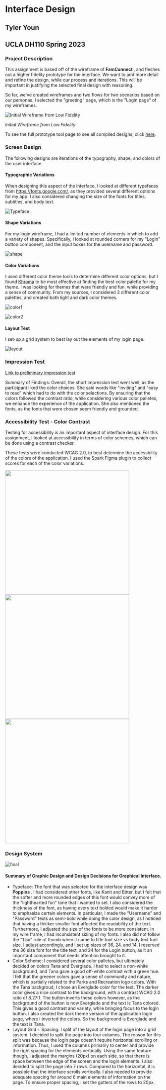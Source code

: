 # Interface Design

## Tyler Youn

## UCLA DH110 Spring 2023

### Project Description

This assignment is based off of the wireframe of <b> FamConnect </b>,
and fleshes out a higher fidelity prototype for the interface. We want
to add more detail and refine the design, while our process and iterations.
This will be important in justifying the selected final design with
reasoning. 

So far, we've created wireframes and two flows for two scenarios 
based on our personas. I selected the "greeting" page, which is the
"Login page" of my wireframes. 

![Initial Wireframe from Low Fidelity](initial_wireframe.png)

<i> Initial Wireframe from Low Fidelity </i>

To see the full prototype tool page to see all compiled designs, click [here]().

### Screen Design

The following designs are iterations of the typography, shape,
and colors of the user interface. 

#### Typographic Variations

When designing this aspect of the interface, I looked at different typefaces from
https://fonts.google.com/, as they provided several different options for my app. I also
considered changing the size of the fonts for titles, subtitles, and body text. 

![Typeface](typeface.png)

#### Shape Variations

For my login wireframe, I had a limited number of elements in which to add a variety of shapes. Specifically, I looked at rounded corners for my "Login" button component, and the input boxes for the username and password. 

![shape](shape.png)

#### Color Variations

I used different color theme tools to determine different color options, but I found [Khroma](https://khroma.co) to be most effective at finding the best color palette for my theme. I was looking for themes that were friendly and fun, while providing a sense of community. From my sources, I considered 3 different color palettes, and created both light and dark color themes. 

![color1](color1.png)

![color2](color2.png)


#### Layout Test

I set-up a grid system to best lay out the elements of my login page. 

![layout](layout.png)

### Impression Test

[Link to preliminary impression test](https://drive.google.com/file/d/1QHNQ1Bsdm1ma7oxxxXurjG3DeMxBmAtA/view?usp=sharing)

Summary of Findings: Overall, the short impression test went well, as the participant liked the color choices. She said words like "inviting" and "easy to read" which had to do with the color selections. By ensuring that the colors followed the contrast ratio, while considering various
color palletes, we enhance the experience of the application. She also mentioned the fonts, as the fonts that were chosen seem friendly and grounded. 

### Accessibility Test - Color Contrast

Testing for accessibility is an important aspect of interface design. For this assignment, I looked at accessibility in terms of color schemes, which can be done using a contrast checker. 

These tests were conducted  WCAG 2.0, to best determine the accessbility of the colors of the application. I used the Spark Figma plugin to collect scores for each of the color variations. 

<p float="left">
  <img src="./contrast1.png" width="400" />
  <img src="./contrast2.png" width="400" /> 
  <img src="./contrast3.png" width="400" />
</p>

### Design System

![final](final.png)
#### Summary of Graphic Design and Design Decisions for Graphical Interface. 
- Typeface: The font that was selected for the interface design was <b> Poppins </b>. I had considered other fonts, like Kanit and Bitter, but I felt that the softer and more rounded edges of this font would convey more of the "lighthearted fun" tone that I wanted to set. I also considered the thickness of the font, as having every text bolded would make it harder to emphasize certain elements. In particular, I made the "Username" and "Password" texts as semi-bold while doing the color design, as I noticed that having a thicker smaller font affected the readability of the text. Furthermore, I adjusted the size of the fonts to be more consistent. In my wire frame, I had inconsistent sizing of my fonts. I also did not follow the "1.5x" rule of thumb when it came to title font size vs body text font size. I adjust accordingly, and I set up sizes of 36, 24, and 14. I reserved the 36 size font for the title text, and 24 for the Login button, as it an important component that needs attention brought to it. 
- Color Scheme: I considered several color palletes, but ultimately decided on colors Tana and Everglade. I had to select a non-white background, and Tana gave a good off-white contrast with a green hue. I felt that the greener colors gave a sense of community and nature, which is partially related to the Parks and Recreation logo colors. With the Tana backgroud, I chose an Everglade color for the text. The darker color gives a nice contrast to the background, with a contrast WCAG 2.0 ratio of 8.27:1. The button inverts these colors however, as the background of the button is now Everglade and the text is Tana colored. This gives a good contrast and variety, while bringing focus to the login button. I also created the dark theme version of the application login page, where I inverted the colors. So the background is Everglade and the text is Tana.  
- Layout Grid + Spacing: I split of the layout of the login page into a grid system. I decided to split the page into four columns. The reason for this split was because the login page doesn't require horizontal scrolling or information. Thus, I used the columns primarily to center and provide the right spacing for the elements vertically. Using the same feature though, I adjusted the margins (20px) on each side, so that there is space between the edge of the screen and the login elements. I also decided to split the page into 7 rows. Compared to the horizontal, it is possible that the interface scrolls vertically. I also needed to provide adequate spacing for around 6 main elements of information on the page. To ensure proper spacing, I set the gutters of the rows to 20px.

